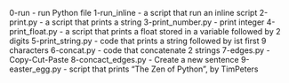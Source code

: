 0-run - run Python file
1-run_inline - a script that run an inline script
2-print.py - a script that prints a string
3-print_number.py - print integer
4-print_float.py - a script that prints a float stored in a variable followed by 2 digits
5-print_string.py - code that prints a string followed by ist first 9 characters
6-concat.py - code that concatenate 2 strings
7-edges.py - Copy-Cut-Paste
8-concact_edges.py - Create a new sentence
9-easter_egg.py - script that prints “The Zen of Python”, by TimPeters
